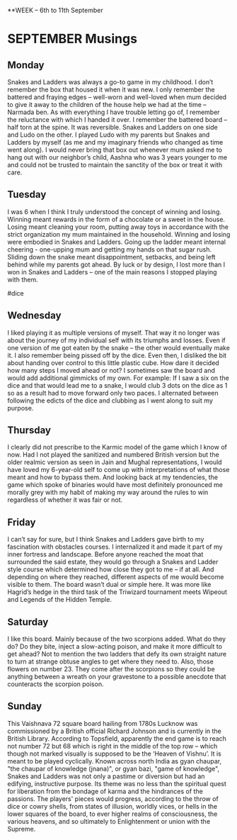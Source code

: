 **WEEK – 6th to 11th September 

# SEPTEMBER Musings

## Monday
Snakes and Ladders was always a go-to game in my childhood. I don’t remember the box that housed it when it was new. I only remember the battered and fraying edges – well-worn and well-loved when mum decided to give it away to the children of the house help we had at the time – Narmada ben. As with everything I have trouble letting go of, I remember the reluctance with which I handed it over. I remember the battered board – half torn at the spine. It was reversible. Snakes and Ladders on one side and Ludo on the other. I played Ludo with my parents but Snakes and Ladders by myself (as me and my imaginary friends who changed as time went along). I would never bring that box out whenever mum asked me to hang out with our neighbor’s child, Aashna who was 3 years younger to me and could not be trusted to maintain the sanctity of the box or treat it with care. 

## Tuesday
I was 6 when I think I truly understood the concept of winning and losing. Winning meant rewards in the form of a chocolate or a sweet in the house. Losing meant cleaning your room, putting away toys in accordance with the strict organization my mum maintained in the household. Winning and losing were embodied in Snakes and Ladders. Going up the ladder meant internal cheering - one-upping mum and getting my hands on that sugar rush. Sliding down the snake meant disappointment, setbacks, and being left behind while my parents got ahead. By luck or by design, I lost more than I won in Snakes and Ladders – one of the main reasons I stopped playing with them. 


#dice
## Wednesday
I liked playing it as multiple versions of myself. That way it no longer was about the journey of my individual self with its triumphs and losses. Even if one version of me got eaten by the snake – the other would eventually make it. I also remember being pissed off by the dice. Even then, I disliked the bit about handing over control to this little plastic cube. How dare it decided how many steps I moved ahead or not? I sometimes saw the board and would add additional gimmicks of my own. For example: If I saw a six on the dice and that would lead me to a snake, I would club 3 dots on the dice as 1 so as a result had to move forward only two paces. I alternated between following the edicts of the dice and clubbing as I went along to suit my purpose. 

## Thursday
I clearly did not prescribe to the Karmic model of the game which I know of now. Had I not played the sanitized and numbered British version but the older realmic version as seen in Jain and Mughal representations, I would have loved my 6-year-old self to come up with interpretations of what those meant and how to bypass them. And looking back at my tendencies, the game which spoke of binaries would have most definitely pronounced me morally grey with my habit of making my way around the rules to win regardless of whether it was fair or not. 

## Friday
I can’t say for sure, but I think Snakes and Ladders gave birth to my fascination with obstacles courses. I internalized it and made it part of my inner fortress and landscape. Before anyone reached the moat that surrounded the said estate, they would go through a Snakes and Ladder style course which determined how close they got to me – if at all. And depending on where they reached, different aspects of me would become visible to them. The board wasn’t dual or simple here. It was more like Hagrid’s hedge in the third task of the Triwizard tournament meets Wipeout and Legends of the Hidden Temple. 

## Saturday
I like this board. Mainly because of the two scorpions added. What do they do? Do they bite, inject a slow-acting poison, and make it more difficult to get ahead? Not to mention the two ladders that defy its own straight nature to turn at strange obtuse angles to get where they need to. Also, those flowers on number 23. They come after the scorpions so they could be anything between a wreath on your gravestone to a possible anecdote that counteracts the scorpion poison.

## Sunday
This Vaishnava 72 square board hailing from 1780s Lucknow was commissioned by a British official Richard Johnson and is currently in the British Library. According to Topsfield, apparently the end game is to reach not number 72 but 68 which is right in the middle of the top row – which though not marked visually is supposed to be the ‘Heaven of Vishnu’. It is meant to be played cyclically. Known across north India as gyan chaupar, "the chaupar of knowledge (jnana)", or gyan bazi, "game of knowledge", Snakes and Ladders was not only a pastime or diversion but had an edifying, instructive purpose. Its theme was no less than the spiritual quest for liberation from the bondage of karma and the hindrances of the passions. The players' pieces would progress, according to the throw of dice or cowry shells, from states of illusion, worldly vices, or hells in the lower squares of the board, to ever higher realms of consciousness, the various heavens, and so ultimately to Enlightenment or union with the Supreme.
